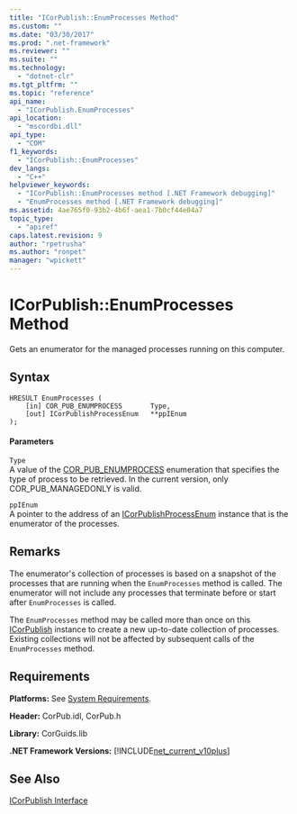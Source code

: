 ```yaml
---
title: "ICorPublish::EnumProcesses Method"
ms.custom: ""
ms.date: "03/30/2017"
ms.prod: ".net-framework"
ms.reviewer: ""
ms.suite: ""
ms.technology: 
  - "dotnet-clr"
ms.tgt_pltfrm: ""
ms.topic: "reference"
api_name: 
  - "ICorPublish.EnumProcesses"
api_location: 
  - "mscordbi.dll"
api_type: 
  - "COM"
f1_keywords: 
  - "ICorPublish::EnumProcesses"
dev_langs: 
  - "C++"
helpviewer_keywords: 
  - "ICorPublish::EnumProcesses method [.NET Framework debugging]"
  - "EnumProcesses method [.NET Framework debugging]"
ms.assetid: 4ae765f0-93b2-4b6f-aea1-7b0cf44e04a7
topic_type: 
  - "apiref"
caps.latest.revision: 9
author: "rpetrusha"
ms.author: "ronpet"
manager: "wpickett"
---
```

# ICorPublish::EnumProcesses Method
Gets an enumerator for the managed processes running on this computer.  
  
## Syntax  
  
```  
HRESULT EnumProcesses (  
    [in] COR_PUB_ENUMPROCESS       Type,  
    [out] ICorPublishProcessEnum   **ppIEnum  
);  
```  
  
#### Parameters  
 `Type`  
 A value of the [COR_PUB_ENUMPROCESS](../../../../docs/framework/unmanaged-api/debugging/cor-pub-enumprocess-enumeration.md) enumeration that specifies the type of process to be retrieved. In the current version, only COR_PUB_MANAGEDONLY is valid.  
  
 `ppIEnum`  
 A pointer to the address of an [ICorPublishProcessEnum](../../../../docs/framework/unmanaged-api/debugging/icorpublishprocessenum-interface.md) instance that is the enumerator of the processes.  
  
## Remarks  
 The enumerator's collection of processes is based on a snapshot of the processes that are running when the `EnumProcesses` method is called. The enumerator will not include any processes that terminate before or start after `EnumProcesses` is called.  
  
 The `EnumProcesses` method may be called more than once on this [ICorPublish](../../../../docs/framework/unmanaged-api/debugging/icorpublish-interface.md) instance to create a new up-to-date collection of processes. Existing collections will not be affected by subsequent calls of the `EnumProcesses` method.  
  
## Requirements  
 **Platforms:** See [System Requirements](../../../../docs/framework/get-started/system-requirements.md).  
  
 **Header:** CorPub.idl, CorPub.h  
  
 **Library:** CorGuids.lib  
  
 **.NET Framework Versions:** [!INCLUDE[net_current_v10plus](../../../../includes/net-current-v10plus-md.md)]  
  
## See Also  
 [ICorPublish Interface](../../../../docs/framework/unmanaged-api/debugging/icorpublish-interface.md)
